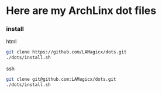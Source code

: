 # Here are my ArchLinx dot files

### install

html
```bash
git clone https://github.com/LAMagicx/dots.git
./dots/install.sh
```

ssh
```bash
git clone git@github.com:LAMagicx/dots.git
./dots/install.sh
```
